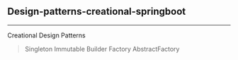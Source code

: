 ## Design-patterns-creational-springboot
----------------------------------------

Creational Design Patterns
	
> Singleton
> Immutable
> Builder
> Factory
> AbstractFactory

